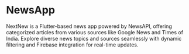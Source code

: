 # NewsApp
NextNew is a Flutter-based news app powered by NewsAPI, offering categorized articles from various sources like Google News and Times of India. Explore diverse news topics and sources seamlessly with dynamic filtering and Firebase integration for real-time updates.
